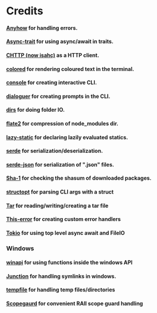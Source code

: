 # Credits
#### <a href="https://github.com/dtolnay/anyhow">Anyhow</a> for handling errors.

#### <a href="https://github.com/dtolnay/async-trait">Async-trait</a> for using async/await in traits.

#### <a href="https://github.com/sagebind/isahc">CHTTP (now isahc)</a> as a HTTP client.

#### <a href="https://github.com/mackwic/colored">colored</a> for rendering coloured text in the terminal.

#### <a href="https://github.com/mitsuhiko/console">console</a> for creating interactive CLI.

#### <a href="https://github.com/mitsuhiko/dialoguer">dialoguer</a> for creating prompts in the CLI.

#### <a href="https://github.com/dirs-dev/dirs-rs">dirs</a> for doing folder IO.

#### <a href="https://github.com/rust-lang/flate2-rs">flate2</a> for compression of node_modules dir.

#### <a href="https://github.com/rust-lang-nursery/lazy-static.rs">lazy-static</a> for declaring lazily evaluated statics.

#### <a href="https://github.com/serde-rs/serde">serde</a> for serialization/deserialization.

#### <a href="https://github.com/serde-rs/json">serde-json</a> for serialization of ".json" files.

#### <a href="https://github.com/RustCrypto/hashes">Sha-1</a> for checking the shasum of downloaded packages.

#### <a href="https://github.com/TeXitoi/structopt">structopt</a> for parsing CLI args with a struct

#### <a href="https://github.com/alexcrichton/tar-rs">Tar</a> for reading/writing/creating a tar file

#### <a href="https://github.com/dtolnay/thiserror">This-error</a> for creating custom error handlers

#### <a href="https://github.com/tokio-rs/tokio">Tokio</a> for using top level async await and FileIO

### Windows

#### <a href="https://github.com/retep998/winapi-rs">winapi</a> for using functions inside the windows API

#### <a href="https://crates.io/crates/junction/0.2.0">Junction</a> for handling symlinks in windows.

#### <a href="https://github.com/Stebalien/tempfile">tempfile</a> for handling temp files/directories

#### <a href="https://github.com/bluss/scopeguard">Scopegaurd</a> for convenient RAII scope guard handling
